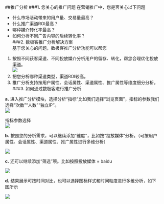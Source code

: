 ##推广分析
###1. 您关心的推广问题
在营销推广中，您是否关心以下问题  
* 什么市场活动带来的用户量、交易量最高？  
* 什么推广渠道ROI最高？  
* 哪种媒介转化率最高？  
* 如何分析不同广告内容的后续转化率？  
###2. 数极客推广分析解决方案  
基于您关心的问题，数极客推广分析功能可以帮您  
1. 按照不同获客渠道、不同投放媒介分析用户的留存、转化，帮您合理优化投放渠道。  
![](http://www.shujike.com/docsimg/推广分析解决方案1.jpg)  
2. 把您分析哪种渠道类型，渠道ROI较高。  
3. 推广分析支持按用户属性、会话属性、渠道属性、推广属性等维度细分分析。  
###3. 如何通过数极客进行推广分析  

**a.**	进入推广分析模块，选择分析“指标”比如我们选择“浏览页面”，指标的参数我们选择“次数”“人数”“独立IP”。  
![](http://www.shujike.com/docsimg/推广分析解决方案2.jpg)  

指标参数选择  
![](http://www.shujike.com/docsimg/推广分析解决方案3.jpg)  

**b.**	按照您的分析需求，可以继续添加“维度”，比如按“投放媒体”分析。（可按用户属性、会话属性、渠道属性、推广属性进行多维分析）  

![](http://www.shujike.com/docsimg/推广分析解决方案4.jpg)  

**c.**	还可以继续添加“筛选”项。比如按照投放媒体 = baidu   

![](http://www.shujike.com/docsimg/推广分析解决方案5.jpg)

**d.**	结果展示可按时间对比，也可以选择图标样式和时间粒度进行多维分析，如下图所示  

![](http://www.shujike.com/docsimg/推广分析解决方案6.jpg)  

